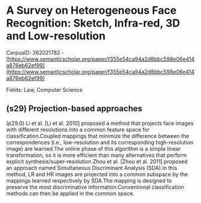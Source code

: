 # A Survey on Heterogeneous Face Recognition: Sketch, Infra-red, 3D and Low-resolution

CorpusID: 262021782 - [https://www.semanticscholar.org/paper/f355e54ca94a2d8bbc598e06e414a876eb62ef99](https://www.semanticscholar.org/paper/f355e54ca94a2d8bbc598e06e414a876eb62ef99)

Fields: Law, Computer Science

## (s29) Projection-based approaches
(p29.0) Li et al. [Li et al. 2010] proposed a method that projects face images with different resolutions into a common feature space for classification.Coupled mappings that minimize the difference between the correspondences (i.e., low-resolution and its corresponding high-resolution image) are learned.The online phase of this algorithm is a simple linear transformation, so it is more efficient than many alternatives that perform explicit synthesis/super-resolution.Zhou et al. [Zhou et al. 2011] proposed an approach named Simultaneous Discriminant Analysis (SDA).In this method, LR and HR images are projected into a common subspace by the mappings learned respectively by SDA.The mapping is designed to preserve the most discriminative information.Conventional classification methods can then be applied in the common space.
